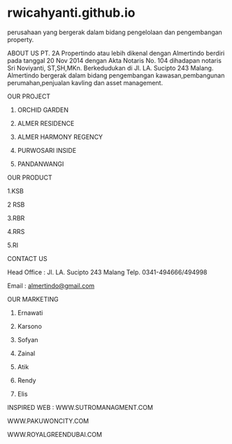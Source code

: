 # rwicahyanti.github.io
perusahaan yang bergerak dalam bidang pengelolaan dan pengembangan property.

ABOUT US
PT. 2A Propertindo atau lebih dikenal dengan Almertindo berdiri pada tanggal  20 Nov 2014 dengan Akta Notaris No. 104 dihadapan notaris Sri Noviyanti, ST,SH,MKn. Berkedudukan di Jl. LA. Sucipto 243 Malang.
Almertindo bergerak dalam bidang pengembangan kawasan,pembangunan perumahan,penjualan kavling dan asset management.

OUR PROJECT

1. ORCHID GARDEN

2. ALMER RESIDENCE

3. ALMER HARMONY REGENCY

4. PURWOSARI INSIDE

5. PANDANWANGI

OUR PRODUCT

1.KSB

2 RSB

3.RBR

4.RRS

5.RI

CONTACT US

Head Office : Jl. LA. Sucipto 243 Malang
              Telp. 0341-494666/494998

Email       : almertindo@gmail.com

OUR MARKETING

1. Ernawati

2. Karsono

3. Sofyan

4. Zainal

5. Atik

6. Rendy

7. Elis

INSPIRED WEB : 
WWW.SUTROMANAGMENT.COM
               
WWW.PAKUWONCITY.COM

WWW.ROYALGREENDUBAI.COM
               
